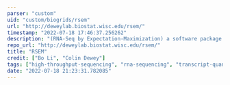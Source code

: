 ```yaml
---
parser: "custom"
uid: "custom/biogrids/rsem"
url: "http://deweylab.biostat.wisc.edu/rsem/"
timestamp: "2022-07-18 17:46:37.256262"
description: "(RNA-Seq by Expectation-Maximization) a software package for estimating gene and isoform expression levels from RNA-Seq data."
repo_url: "http://deweylab.biostat.wisc.edu/rsem/"
title: "RSEM"
credit: ["Bo Li", "Colin Dewey"]
tags: ["high-throughput-sequencing", "rna-sequencing", "transcript-quantification"]
date: "2022-07-18 21:23:31.782085"
---
```

